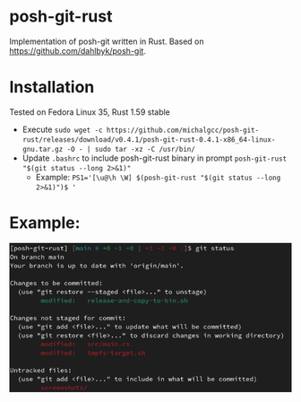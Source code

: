 # posh-git-rust

Implementation of posh-git written in Rust.
Based on https://github.com/dahlbyk/posh-git.


# Installation
Tested on Fedora Linux 35, Rust 1.59 stable

* Execute `sudo wget -c https://github.com/michalgcc/posh-git-rust/releases/download/v0.4.1/posh-git-rust-0.4.1-x86_64-linux-gnu.tar.gz -O - | sudo tar -xz -C /usr/bin/`
* Update `.bashrc` to include posh-git-rust binary in prompt ``posh-git-rust "$(git status --long 2>&1)"``
  * Example: ``PS1='[\u@\h \W] $(posh-git-rust "$(git status --long 2>&1)")$ '``

# Example:
![example_output](https://raw.githubusercontent.com/michalgcc/posh-git-rust/main/screenshots/example.png "Example output")
